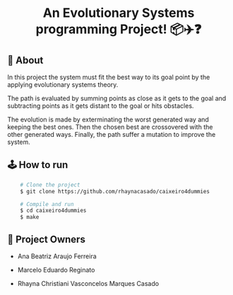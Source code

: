 <h1 align="center">
    <!-- <img src = "./imgs/eggerlandTitle.png"/> -->
    <p> An Evolutionary Systems programming Project! 📦✈️❓ </p>
</h1>

## 🚨 About
In this project the system must fit the best way to its goal point by the applying evolutionary systems theory.

The path is evaluated by summing points as close as it gets to the goal and subtracting points as it gets distant to the goal or hits obstacles.

The evolution is made by exterminating the worst generated way and keeping the best ones. Then the chosen best are crossovered with the other generated ways. Finally, the path suffer a mutation to improve the system.


## 🕹️ How to run

```bash
    # Clone the project
    $ git clone https://github.com/rhaynacasado/caixeiro4dummies

```
```bash
    # Compile and run
    $ cd caixeiro4dummies
    $ make

```

## 👥 Project Owners

- Ana Beatriz Araujo Ferreira
  
- Marcelo Eduardo Reginato

- Rhayna Christiani Vasconcelos Marques Casado

